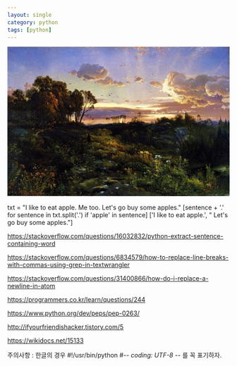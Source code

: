 ```yaml
---
layout: single
category: python
tags: [python]
---
```


![My helpful screenshot](../assets/images/posts/2018-09-28-opencv/header2.jpeg)




txt = "I like to eat apple. Me too. Let's go buy some apples."
[sentence + '.' for sentence in txt.split('.') if 'apple' in sentence]
['I like to eat apple.', " Let's go buy some apples."]

https://stackoverflow.com/questions/16032832/python-extract-sentence-containing-word

https://stackoverflow.com/questions/6834579/how-to-replace-line-breaks-with-commas-using-grep-in-textwrangler

https://stackoverflow.com/questions/31400866/how-do-i-replace-a-newline-in-atom

https://programmers.co.kr/learn/questions/244

https://www.python.org/dev/peps/pep-0263/


http://ifyourfriendishacker.tistory.com/5

https://wikidocs.net/15133

주의사항 : 한글의 경우
#!/usr/bin/python
#-*- coding: UTF-8 -*-
를 꼭 표기하자.
